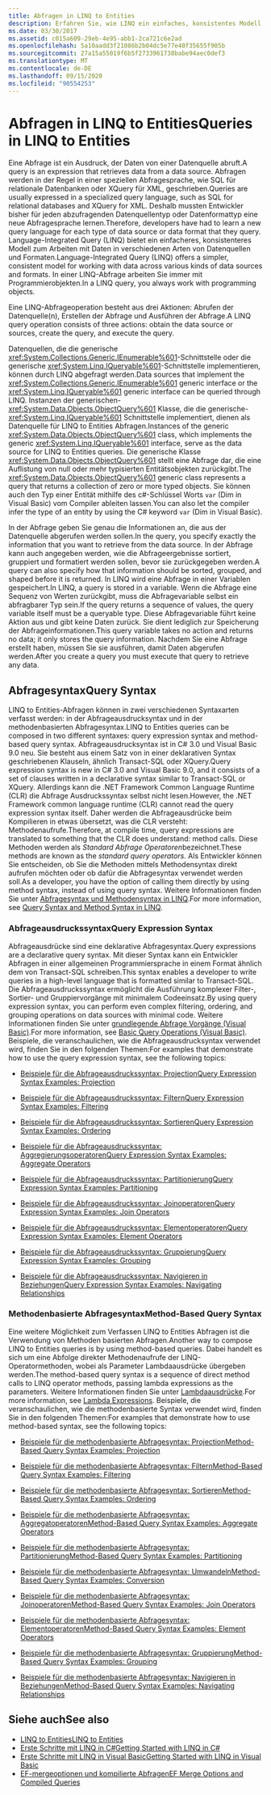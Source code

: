 ```yaml
---
title: Abfragen in LINQ to Entities
description: Erfahren Sie, wie LINQ ein einfaches, konsistentes Modell zum Arbeiten mit Daten über verschiedene Arten von Datenquellen und Formaten mithilfe von Programmier Objekten bietet.
ms.date: 03/30/2017
ms.assetid: c015a609-29eb-4e95-abb1-2ca721c6e2ad
ms.openlocfilehash: 5a10aadd3f21086b2b04dc5e77e40f35655f905b
ms.sourcegitcommit: 27a15a55019f6b5f2733961738babe94aec0def3
ms.translationtype: MT
ms.contentlocale: de-DE
ms.lasthandoff: 09/15/2020
ms.locfileid: "90554253"
---
```

# <a name="queries-in-linq-to-entities"></a><span data-ttu-id="0f7c9-103">Abfragen in LINQ to Entities</span><span class="sxs-lookup"><span data-stu-id="0f7c9-103">Queries in LINQ to Entities</span></span>
<span data-ttu-id="0f7c9-104">Eine Abfrage ist ein Ausdruck, der Daten von einer Datenquelle abruft.</span><span class="sxs-lookup"><span data-stu-id="0f7c9-104">A query is an expression that retrieves data from a data source.</span></span> <span data-ttu-id="0f7c9-105">Abfragen werden in der Regel in einer speziellen Abfragesprache, wie SQL für relationale Datenbanken oder XQuery für XML, geschrieben.</span><span class="sxs-lookup"><span data-stu-id="0f7c9-105">Queries are usually expressed in a specialized query language, such as SQL for relational databases and XQuery for XML.</span></span> <span data-ttu-id="0f7c9-106">Deshalb mussten Entwickler bisher für jeden abzufragenden Datenquellentyp oder Datenformattyp eine neue Abfragesprache lernen.</span><span class="sxs-lookup"><span data-stu-id="0f7c9-106">Therefore, developers have had to learn a new query language for each type of data source or data format that they query.</span></span> <span data-ttu-id="0f7c9-107">Language-Integrated Query (LINQ) bietet ein einfacheres, konsistenteres Modell zum Arbeiten mit Daten in verschiedenen Arten von Datenquellen und Formaten.</span><span class="sxs-lookup"><span data-stu-id="0f7c9-107">Language-Integrated Query (LINQ) offers a simpler, consistent model for working with data across various kinds of data sources and formats.</span></span> <span data-ttu-id="0f7c9-108">In einer LINQ-Abfrage arbeiten Sie immer mit Programmierobjekten.</span><span class="sxs-lookup"><span data-stu-id="0f7c9-108">In a LINQ query, you always work with programming objects.</span></span>  
  
 <span data-ttu-id="0f7c9-109">Eine LINQ-Abfrageoperation besteht aus drei Aktionen: Abrufen der Datenquelle(n), Erstellen der Abfrage und Ausführen der Abfrage.</span><span class="sxs-lookup"><span data-stu-id="0f7c9-109">A LINQ query operation consists of three actions: obtain the data source or sources, create the query, and execute the query.</span></span>  
  
 <span data-ttu-id="0f7c9-110">Datenquellen, die die generische <xref:System.Collections.Generic.IEnumerable%601>-Schnittstelle oder die generische <xref:System.Linq.IQueryable%601>-Schnittstelle implementieren, können durch LINQ abgefragt werden.</span><span class="sxs-lookup"><span data-stu-id="0f7c9-110">Data sources that implement the <xref:System.Collections.Generic.IEnumerable%601> generic interface or the <xref:System.Linq.IQueryable%601> generic interface can be queried through LINQ.</span></span> <span data-ttu-id="0f7c9-111">Instanzen der generischen- <xref:System.Data.Objects.ObjectQuery%601> Klasse, die die generische- <xref:System.Linq.IQueryable%601> Schnittstelle implementiert, dienen als Datenquelle für LINQ to Entities Abfragen.</span><span class="sxs-lookup"><span data-stu-id="0f7c9-111">Instances of the generic <xref:System.Data.Objects.ObjectQuery%601> class, which implements the generic <xref:System.Linq.IQueryable%601> interface, serve as the data source for LINQ to Entities queries.</span></span> <span data-ttu-id="0f7c9-112">Die generische Klasse <xref:System.Data.Objects.ObjectQuery%601> stellt eine Abfrage dar, die eine Auflistung von null oder mehr typisierten Entitätsobjekten zurückgibt.</span><span class="sxs-lookup"><span data-stu-id="0f7c9-112">The <xref:System.Data.Objects.ObjectQuery%601> generic class represents a query that returns a collection of zero or more typed objects.</span></span> <span data-ttu-id="0f7c9-113">Sie können auch den Typ einer Entität mithilfe des c#-Schlüssel Worts `var` (Dim in Visual Basic) vom Compiler ableiten lassen.</span><span class="sxs-lookup"><span data-stu-id="0f7c9-113">You can also let the compiler infer the type of an entity by using the C# keyword `var` (Dim in Visual Basic).</span></span>  
  
 <span data-ttu-id="0f7c9-114">In der Abfrage geben Sie genau die Informationen an, die aus der Datenquelle abgerufen werden sollen.</span><span class="sxs-lookup"><span data-stu-id="0f7c9-114">In the query, you specify exactly the information that you want to retrieve from the data source.</span></span> <span data-ttu-id="0f7c9-115">In der Abfrage kann auch angegeben werden, wie die Abfrageergebnisse sortiert, gruppiert und formatiert werden sollen, bevor sie zurückgegeben werden.</span><span class="sxs-lookup"><span data-stu-id="0f7c9-115">A query can also specify how that information should be sorted, grouped, and shaped before it is returned.</span></span> <span data-ttu-id="0f7c9-116">In LINQ wird eine Abfrage in einer Variablen gespeichert.</span><span class="sxs-lookup"><span data-stu-id="0f7c9-116">In LINQ, a query is stored in a variable.</span></span> <span data-ttu-id="0f7c9-117">Wenn die Abfrage eine Sequenz von Werten zurückgibt, muss die Abfragevariable selbst ein abfragbarer Typ sein.</span><span class="sxs-lookup"><span data-stu-id="0f7c9-117">If the query returns a sequence of values, the query variable itself must be a queryable type.</span></span> <span data-ttu-id="0f7c9-118">Diese Abfragevariable führt keine Aktion aus und gibt keine Daten zurück. Sie dient lediglich zur Speicherung der Abfrageinformationen.</span><span class="sxs-lookup"><span data-stu-id="0f7c9-118">This query variable takes no action and returns no data; it only stores the query information.</span></span> <span data-ttu-id="0f7c9-119">Nachdem Sie eine Abfrage erstellt haben, müssen Sie sie ausführen, damit Daten abgerufen werden.</span><span class="sxs-lookup"><span data-stu-id="0f7c9-119">After you create a query you must execute that query to retrieve any data.</span></span>  
  
## <a name="query-syntax"></a><span data-ttu-id="0f7c9-120">Abfragesyntax</span><span class="sxs-lookup"><span data-stu-id="0f7c9-120">Query Syntax</span></span>  
 <span data-ttu-id="0f7c9-121">LINQ to Entities-Abfragen können in zwei verschiedenen Syntaxarten verfasst werden: in der Abfrageausdrucksyntax und in der methodenbasierten Abfragesyntax.</span><span class="sxs-lookup"><span data-stu-id="0f7c9-121">LINQ to Entities queries can be composed in two different syntaxes: query expression syntax and method-based query syntax.</span></span> <span data-ttu-id="0f7c9-122">Abfrageausdrucksyntax ist in C# 3.0 und Visual Basic 9.0 neu. Sie besteht aus einem Satz von in einer deklarativen Syntax geschriebenen Klauseln, ähnlich Transact-SQL oder XQuery.</span><span class="sxs-lookup"><span data-stu-id="0f7c9-122">Query expression syntax is new in C# 3.0 and Visual Basic 9.0, and it consists of a set of clauses written in a declarative syntax similar to Transact-SQL or XQuery.</span></span> <span data-ttu-id="0f7c9-123">Allerdings kann die .NET Framework Common Language Runtime (CLR) die Abfrage Ausdruckssyntax selbst nicht lesen.</span><span class="sxs-lookup"><span data-stu-id="0f7c9-123">However, the .NET Framework common language runtime (CLR) cannot read the query expression syntax itself.</span></span> <span data-ttu-id="0f7c9-124">Daher werden die Abfrageausdrücke beim Kompilieren in etwas übersetzt, was die CLR versteht: Methodenaufrufe.</span><span class="sxs-lookup"><span data-stu-id="0f7c9-124">Therefore, at compile time, query expressions are translated to something that the CLR does understand: method calls.</span></span> <span data-ttu-id="0f7c9-125">Diese Methoden werden als *Standard Abfrage Operatoren*bezeichnet.</span><span class="sxs-lookup"><span data-stu-id="0f7c9-125">These methods are known as the *standard query operators*.</span></span> <span data-ttu-id="0f7c9-126">Als Entwickler können Sie entscheiden, ob Sie die Methoden mittels Methodensyntax direkt aufrufen möchten oder ob dafür die Abfragesyntax verwendet werden soll.</span><span class="sxs-lookup"><span data-stu-id="0f7c9-126">As a developer, you have the option of calling them directly by using method syntax, instead of using query syntax.</span></span> <span data-ttu-id="0f7c9-127">Weitere Informationen finden Sie unter [Abfragesyntax und Methodensyntax in LINQ](../../../../../csharp/programming-guide/concepts/linq/query-syntax-and-method-syntax-in-linq.md).</span><span class="sxs-lookup"><span data-stu-id="0f7c9-127">For more information, see [Query Syntax and Method Syntax in LINQ](../../../../../csharp/programming-guide/concepts/linq/query-syntax-and-method-syntax-in-linq.md).</span></span>  
  
### <a name="query-expression-syntax"></a><span data-ttu-id="0f7c9-128">Abfrageausdruckssyntax</span><span class="sxs-lookup"><span data-stu-id="0f7c9-128">Query Expression Syntax</span></span>  
 <span data-ttu-id="0f7c9-129">Abfrageausdrücke sind eine deklarative Abfragesyntax.</span><span class="sxs-lookup"><span data-stu-id="0f7c9-129">Query expressions are a declarative query syntax.</span></span> <span data-ttu-id="0f7c9-130">Mit dieser Syntax kann ein Entwickler Abfragen in einer allgemeinen Programmiersprache in einem Format ähnlich dem von Transact-SQL schreiben.</span><span class="sxs-lookup"><span data-stu-id="0f7c9-130">This syntax enables a developer to write queries in a high-level language that is formatted similar to Transact-SQL.</span></span> <span data-ttu-id="0f7c9-131">Die Abfrageausdruckssyntax ermöglicht die Ausführung komplexer Filter-, Sortier- und Gruppiervorgänge mit minimalem Codeeinsatz.</span><span class="sxs-lookup"><span data-stu-id="0f7c9-131">By using query expression syntax, you can perform even complex filtering, ordering, and grouping operations on data sources with minimal code.</span></span> <span data-ttu-id="0f7c9-132">Weitere Informationen finden Sie unter [grundlegende Abfrage Vorgänge (Visual Basic)](../../../../../visual-basic/programming-guide/concepts/linq/basic-query-operations.md).</span><span class="sxs-lookup"><span data-stu-id="0f7c9-132">For more information, see [Basic Query Operations (Visual Basic)](../../../../../visual-basic/programming-guide/concepts/linq/basic-query-operations.md).</span></span> <span data-ttu-id="0f7c9-133">Beispiele, die veranschaulichen, wie die Abfrageausdrucksyntax verwendet wird, finden Sie in den folgenden Themen:</span><span class="sxs-lookup"><span data-stu-id="0f7c9-133">For examples that demonstrate how to use the query expression syntax, see the following topics:</span></span>  
  
- [<span data-ttu-id="0f7c9-134">Beispiele für die Abfrageausdruckssyntax: Projection</span><span class="sxs-lookup"><span data-stu-id="0f7c9-134">Query Expression Syntax Examples: Projection</span></span>](query-expression-syntax-examples-projection.md)  
  
- [<span data-ttu-id="0f7c9-135">Beispiele für die Abfrageausdruckssyntax: Filtern</span><span class="sxs-lookup"><span data-stu-id="0f7c9-135">Query Expression Syntax Examples: Filtering</span></span>](query-expression-syntax-examples-filtering.md)  
  
- [<span data-ttu-id="0f7c9-136">Beispiele für die Abfrageausdruckssyntax: Sortieren</span><span class="sxs-lookup"><span data-stu-id="0f7c9-136">Query Expression Syntax Examples: Ordering</span></span>](query-expression-syntax-examples-ordering.md)  
  
- [<span data-ttu-id="0f7c9-137">Beispiele für die Abfrageausdruckssyntax: Aggregierungsoperatoren</span><span class="sxs-lookup"><span data-stu-id="0f7c9-137">Query Expression Syntax Examples: Aggregate Operators</span></span>](query-expression-syntax-examples-aggregate-operators.md)  
  
- [<span data-ttu-id="0f7c9-138">Beispiele für die Abfrageausdruckssyntax: Partitionierung</span><span class="sxs-lookup"><span data-stu-id="0f7c9-138">Query Expression Syntax Examples: Partitioning</span></span>](query-expression-syntax-examples-partitioning.md)  
  
- [<span data-ttu-id="0f7c9-139">Beispiele für die Abfrageausdruckssyntax: Joinoperatoren</span><span class="sxs-lookup"><span data-stu-id="0f7c9-139">Query Expression Syntax Examples: Join Operators</span></span>](query-expression-syntax-examples-join-operators.md)  
  
- [<span data-ttu-id="0f7c9-140">Beispiele für die Abfrageausdruckssyntax: Elementoperatoren</span><span class="sxs-lookup"><span data-stu-id="0f7c9-140">Query Expression Syntax Examples: Element Operators</span></span>](query-expression-syntax-examples-element-operators.md)  
  
- [<span data-ttu-id="0f7c9-141">Beispiele für die Abfrageausdruckssyntax: Gruppierung</span><span class="sxs-lookup"><span data-stu-id="0f7c9-141">Query Expression Syntax Examples: Grouping</span></span>](query-expression-syntax-examples-grouping.md)  
  
- [<span data-ttu-id="0f7c9-142">Beispiele für die Abfrageausdruckssyntax: Navigieren in Beziehungen</span><span class="sxs-lookup"><span data-stu-id="0f7c9-142">Query Expression Syntax Examples: Navigating Relationships</span></span>](query-expression-syntax-examples-navigating-relationships.md)  
  
### <a name="method-based-query-syntax"></a><span data-ttu-id="0f7c9-143">Methodenbasierte Abfragesyntax</span><span class="sxs-lookup"><span data-stu-id="0f7c9-143">Method-Based Query Syntax</span></span>  
 <span data-ttu-id="0f7c9-144">Eine weitere Möglichkeit zum Verfassen LINQ to Entities Abfragen ist die Verwendung von Methoden basierten Abfragen.</span><span class="sxs-lookup"><span data-stu-id="0f7c9-144">Another way to compose LINQ to Entities queries is by using method-based queries.</span></span> <span data-ttu-id="0f7c9-145">Dabei handelt es sich um eine Abfolge direkter Methodenaufrufe der LINQ-Operatormethoden, wobei als Parameter Lambdaausdrücke übergeben werden.</span><span class="sxs-lookup"><span data-stu-id="0f7c9-145">The method-based query syntax is a sequence of direct method calls to LINQ operator methods, passing lambda expressions as the parameters.</span></span> <span data-ttu-id="0f7c9-146">Weitere Informationen finden Sie unter [Lambdaausdrücke](../../../../../csharp/language-reference/operators/lambda-expressions.md).</span><span class="sxs-lookup"><span data-stu-id="0f7c9-146">For more information, see [Lambda Expressions](../../../../../csharp/language-reference/operators/lambda-expressions.md).</span></span> <span data-ttu-id="0f7c9-147">Beispiele, die veranschaulichen, wie die methodenbasierte Syntax verwendet wird, finden Sie in den folgenden Themen:</span><span class="sxs-lookup"><span data-stu-id="0f7c9-147">For examples that demonstrate how to use method-based syntax, see the following topics:</span></span>  
  
- [<span data-ttu-id="0f7c9-148">Beispiele für die methodenbasierte Abfragesyntax: Projection</span><span class="sxs-lookup"><span data-stu-id="0f7c9-148">Method-Based Query Syntax Examples: Projection</span></span>](method-based-query-syntax-examples-projection.md)  
  
- [<span data-ttu-id="0f7c9-149">Beispiele für die methodenbasierte Abfragesyntax: Filtern</span><span class="sxs-lookup"><span data-stu-id="0f7c9-149">Method-Based Query Syntax Examples: Filtering</span></span>](method-based-query-syntax-examples-filtering.md)  
  
- [<span data-ttu-id="0f7c9-150">Beispiele für die methodenbasierte Abfragesyntax: Sortieren</span><span class="sxs-lookup"><span data-stu-id="0f7c9-150">Method-Based Query Syntax Examples: Ordering</span></span>](method-based-query-syntax-examples-ordering.md)  
  
- [<span data-ttu-id="0f7c9-151">Beispiele für die methodenbasierte Abfragesyntax: Aggregatoperatoren</span><span class="sxs-lookup"><span data-stu-id="0f7c9-151">Method-Based Query Syntax Examples: Aggregate Operators</span></span>](method-based-query-syntax-examples-aggregate-operators.md)  
  
- [<span data-ttu-id="0f7c9-152">Beispiele für die methodenbasierte Abfragesyntax: Partitionierung</span><span class="sxs-lookup"><span data-stu-id="0f7c9-152">Method-Based Query Syntax Examples: Partitioning</span></span>](method-based-query-syntax-examples-partitioning.md)  
  
- [<span data-ttu-id="0f7c9-153">Beispiele für die methodenbasierte Abfragesyntax: Umwandeln</span><span class="sxs-lookup"><span data-stu-id="0f7c9-153">Method-Based Query Syntax Examples: Conversion</span></span>](method-based-query-syntax-examples-conversion.md)  
  
- [<span data-ttu-id="0f7c9-154">Beispiele für die methodenbasierte Abfragesyntax: Joinoperatoren</span><span class="sxs-lookup"><span data-stu-id="0f7c9-154">Method-Based Query Syntax Examples: Join Operators</span></span>](method-based-query-syntax-examples-join-operators.md)  
  
- [<span data-ttu-id="0f7c9-155">Beispiele für die methodenbasierte Abfragesyntax: Elementoperatoren</span><span class="sxs-lookup"><span data-stu-id="0f7c9-155">Method-Based Query Syntax Examples: Element Operators</span></span>](method-based-query-syntax-examples-element-operators.md)  
  
- [<span data-ttu-id="0f7c9-156">Beispiele für die methodenbasierte Abfragesyntax: Gruppierung</span><span class="sxs-lookup"><span data-stu-id="0f7c9-156">Method-Based Query Syntax Examples: Grouping</span></span>](method-based-query-syntax-examples-grouping.md)  
  
- [<span data-ttu-id="0f7c9-157">Beispiele für die methodenbasierte Abfragesyntax: Navigieren in Beziehungen</span><span class="sxs-lookup"><span data-stu-id="0f7c9-157">Method-Based Query Syntax Examples: Navigating Relationships</span></span>](method-based-query-syntax-examples-navigating-relationships.md)  
  
## <a name="see-also"></a><span data-ttu-id="0f7c9-158">Siehe auch</span><span class="sxs-lookup"><span data-stu-id="0f7c9-158">See also</span></span>

- [<span data-ttu-id="0f7c9-159">LINQ to Entities</span><span class="sxs-lookup"><span data-stu-id="0f7c9-159">LINQ to Entities</span></span>](linq-to-entities.md)
- [<span data-ttu-id="0f7c9-160">Erste Schritte mit LINQ in C#</span><span class="sxs-lookup"><span data-stu-id="0f7c9-160">Getting Started with LINQ in C#</span></span>](../../../../../csharp/programming-guide/concepts/linq/index.md)
- [<span data-ttu-id="0f7c9-161">Erste Schritte mit LINQ in Visual Basic</span><span class="sxs-lookup"><span data-stu-id="0f7c9-161">Getting Started with LINQ in Visual Basic</span></span>](../../../../../visual-basic/programming-guide/concepts/linq/getting-started-with-linq.md)
- [<span data-ttu-id="0f7c9-162">EF-mergeoptionen und kompilierte Abfragen</span><span class="sxs-lookup"><span data-stu-id="0f7c9-162">EF Merge Options and Compiled Queries</span></span>](/archive/blogs/dsimmons/ef-merge-options-and-compiled-queries)
